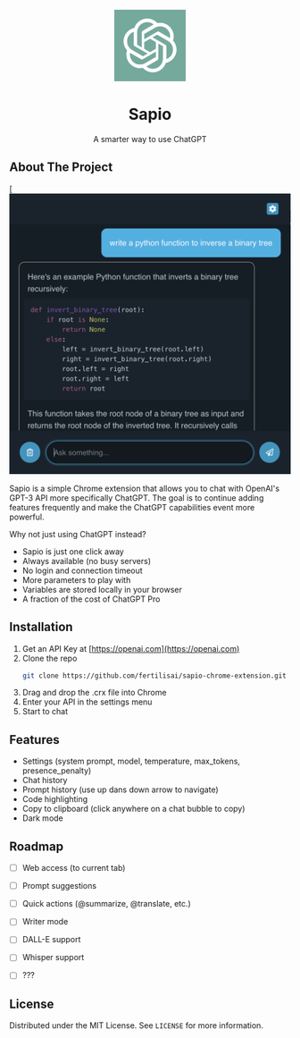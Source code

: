 <!-- PROJECT LOGO -->
<br />
<div align="center">
  <a href="https://github.com/fertilisai/sapio-chrome-extension">
    <img src="assets/apple-touch-icon.png" alt="Logo" width="128" height="128">
  </a>

  <h1 align="center">Sapio</h1>

  <p align="center">
    A smarter way to use ChatGPT
  </p>
</div>



<!-- ABOUT THE PROJECT -->
## About The Project

[![Sapio-screenshot](assets/Screenshot.png)

Sapio is a simple Chrome extension that allows you to chat with OpenAI's GPT-3 API more specifically ChatGPT. The goal is to continue adding features frequently and make the ChatGPT capabilities event more powerful.

Why not just using ChatGPT instead?

* Sapio is just one click away 
* Always available (no busy servers)
* No login and connection timeout
* More parameters to play with
* Variables are stored locally in your browser
* A fraction of the cost of ChatGPT Pro



<!-- INSTALLATION -->
## Installation

1. Get an API Key at [https://openai.com](https://openai.com)
2. Clone the repo
   ```sh
   git clone https://github.com/fertilisai/sapio-chrome-extension.git
   ```
3. Drag and drop the .crx file into Chrome
4. Enter your API in the settings menu
5. Start to chat



<!-- FEATURES -->
## Features

- Settings (system prompt, model, temperature, max_tokens, presence_penalty)
- Chat history
- Prompt history (use up dans down arrow to navigate)
- Code highlighting
- Copy to clipboard (click anywhere on a chat bubble to copy)
- Dark mode



<!-- ROADMAP -->
## Roadmap

- [ ] Web access (to current tab)
- [ ] Prompt suggestions
- [ ] Quick actions (@summarize, @translate, etc.)
- [ ] Writer mode
- [ ] DALL-E support
- [ ] Whisper support
- [ ] ???


<!-- LICENSE -->
## License

Distributed under the MIT License. See `LICENSE` for more information.

